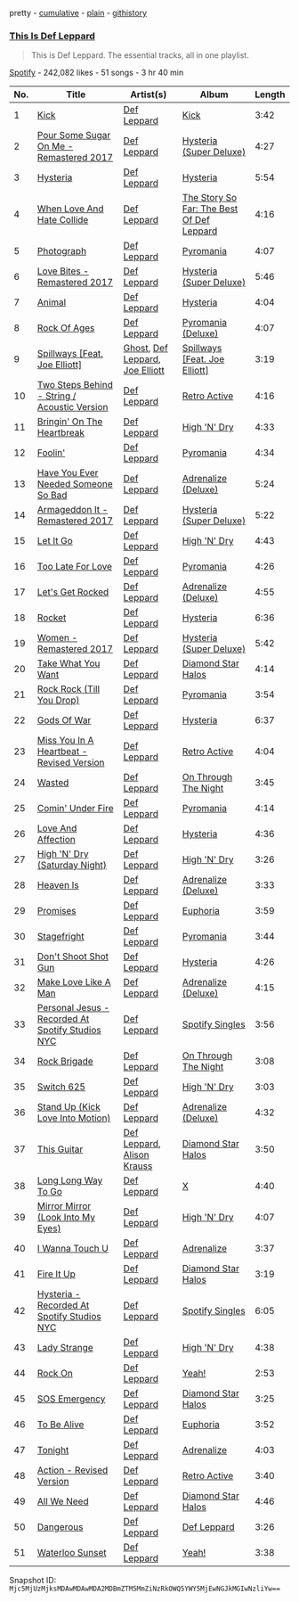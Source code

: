 pretty - [cumulative](/playlists/cumulative/37i9dQZF1DZ06evO3Xft72.md) - [plain](/playlists/plain/37i9dQZF1DZ06evO3Xft72) - [githistory](https://github.githistory.xyz/mackorone/spotify-playlist-archive/blob/main/playlists/plain/37i9dQZF1DZ06evO3Xft72)

### [This Is Def Leppard](https://open.spotify.com/playlist/37i9dQZF1DZ06evO3Xft72)

> This is Def Leppard\. The essential tracks, all in one playlist.

[Spotify](https://open.spotify.com/user/spotify) - 242,082 likes - 51 songs - 3 hr 40 min

| No. | Title | Artist(s) | Album | Length |
|---|---|---|---|---|
| 1 | [Kick](https://open.spotify.com/track/2l0P9ERrM4S0T0uX9BcX7h) | [Def Leppard](https://open.spotify.com/artist/6H1RjVyNruCmrBEWRbD0VZ) | [Kick](https://open.spotify.com/album/5Hckd2gMvqMuVJwrV7lFtl) | 3:42 |
| 2 | [Pour Some Sugar On Me \- Remastered 2017](https://open.spotify.com/track/0PdM2a6oIjqepoEfcJo0RO) | [Def Leppard](https://open.spotify.com/artist/6H1RjVyNruCmrBEWRbD0VZ) | [Hysteria \(Super Deluxe\)](https://open.spotify.com/album/31oeDyCOLhgeZyktfxo0pE) | 4:27 |
| 3 | [Hysteria](https://open.spotify.com/track/2PFIZFcGry0po3ZfRZkzKc) | [Def Leppard](https://open.spotify.com/artist/6H1RjVyNruCmrBEWRbD0VZ) | [Hysteria](https://open.spotify.com/album/1ja2qzCrh6bZykcojbZs82) | 5:54 |
| 4 | [When Love And Hate Collide](https://open.spotify.com/track/4YwR2G26Pp5jNUX3gN3EIP) | [Def Leppard](https://open.spotify.com/artist/6H1RjVyNruCmrBEWRbD0VZ) | [The Story So Far: The Best Of Def Leppard](https://open.spotify.com/album/7pL0TZHOXuFawocdIe90K5) | 4:16 |
| 5 | [Photograph](https://open.spotify.com/track/18URo35acNKRTHfEdjTcGn) | [Def Leppard](https://open.spotify.com/artist/6H1RjVyNruCmrBEWRbD0VZ) | [Pyromania](https://open.spotify.com/album/5ab6RIlAGwbVAacV1JIr2d) | 4:07 |
| 6 | [Love Bites \- Remastered 2017](https://open.spotify.com/track/3Dfy8YIxq89i84t108TvMi) | [Def Leppard](https://open.spotify.com/artist/6H1RjVyNruCmrBEWRbD0VZ) | [Hysteria \(Super Deluxe\)](https://open.spotify.com/album/31oeDyCOLhgeZyktfxo0pE) | 5:46 |
| 7 | [Animal](https://open.spotify.com/track/4qjscZh4jfhkpcQG4ZQfi2) | [Def Leppard](https://open.spotify.com/artist/6H1RjVyNruCmrBEWRbD0VZ) | [Hysteria](https://open.spotify.com/album/1ja2qzCrh6bZykcojbZs82) | 4:04 |
| 8 | [Rock Of Ages](https://open.spotify.com/track/2AmEv442DGwSxMGZ9XEvBA) | [Def Leppard](https://open.spotify.com/artist/6H1RjVyNruCmrBEWRbD0VZ) | [Pyromania \(Deluxe\)](https://open.spotify.com/album/3MJoDIkQxY0MTXE8fqzmPu) | 4:07 |
| 9 | [Spillways \[Feat\. Joe Elliott\]](https://open.spotify.com/track/720C8mWrqRdh1zYBGqLj9p) | [Ghost](https://open.spotify.com/artist/1Qp56T7n950O3EGMsSl81D), [Def Leppard](https://open.spotify.com/artist/6H1RjVyNruCmrBEWRbD0VZ), [Joe Elliott](https://open.spotify.com/artist/5Nbg0g30EwMpYD6jQ2xcfX) | [Spillways \[Feat\. Joe Elliott\]](https://open.spotify.com/album/1aMqVnl2zFenUsGrlYMc91) | 3:19 |
| 10 | [Two Steps Behind \- String / Acoustic Version](https://open.spotify.com/track/0hJnqEmo8DeMmRhh6mwAof) | [Def Leppard](https://open.spotify.com/artist/6H1RjVyNruCmrBEWRbD0VZ) | [Retro Active](https://open.spotify.com/album/51JMDhly9GKYXgFrOekyIR) | 4:16 |
| 11 | [Bringin' On The Heartbreak](https://open.spotify.com/track/7iEVmnzJr1V7duYKPWplzp) | [Def Leppard](https://open.spotify.com/artist/6H1RjVyNruCmrBEWRbD0VZ) | [High 'N' Dry](https://open.spotify.com/album/2FC50FeHFVmksOYX1cymxr) | 4:33 |
| 12 | [Foolin'](https://open.spotify.com/track/1wv8bYmoqY3TAKKQY3Qn7t) | [Def Leppard](https://open.spotify.com/artist/6H1RjVyNruCmrBEWRbD0VZ) | [Pyromania](https://open.spotify.com/album/5ab6RIlAGwbVAacV1JIr2d) | 4:34 |
| 13 | [Have You Ever Needed Someone So Bad](https://open.spotify.com/track/0nf9RjoFTcOzTIXtmzhRuH) | [Def Leppard](https://open.spotify.com/artist/6H1RjVyNruCmrBEWRbD0VZ) | [Adrenalize \(Deluxe\)](https://open.spotify.com/album/0X1muonPHLSGzU6g3dZx7M) | 5:24 |
| 14 | [Armageddon It \- Remastered 2017](https://open.spotify.com/track/16MQZkAIAAtI4X5NuiEwuq) | [Def Leppard](https://open.spotify.com/artist/6H1RjVyNruCmrBEWRbD0VZ) | [Hysteria \(Super Deluxe\)](https://open.spotify.com/album/31oeDyCOLhgeZyktfxo0pE) | 5:22 |
| 15 | [Let It Go](https://open.spotify.com/track/1aR6W01r094onPc4O2avEp) | [Def Leppard](https://open.spotify.com/artist/6H1RjVyNruCmrBEWRbD0VZ) | [High 'N' Dry](https://open.spotify.com/album/2FC50FeHFVmksOYX1cymxr) | 4:43 |
| 16 | [Too Late For Love](https://open.spotify.com/track/5vHyWEoEyIJT5RhR1fcN7y) | [Def Leppard](https://open.spotify.com/artist/6H1RjVyNruCmrBEWRbD0VZ) | [Pyromania](https://open.spotify.com/album/5ab6RIlAGwbVAacV1JIr2d) | 4:26 |
| 17 | [Let's Get Rocked](https://open.spotify.com/track/0LoH6lFQLNscy3RyljAewK) | [Def Leppard](https://open.spotify.com/artist/6H1RjVyNruCmrBEWRbD0VZ) | [Adrenalize \(Deluxe\)](https://open.spotify.com/album/0X1muonPHLSGzU6g3dZx7M) | 4:55 |
| 18 | [Rocket](https://open.spotify.com/track/0RVeadY2MbHz4Pe4MreLNw) | [Def Leppard](https://open.spotify.com/artist/6H1RjVyNruCmrBEWRbD0VZ) | [Hysteria](https://open.spotify.com/album/1ja2qzCrh6bZykcojbZs82) | 6:36 |
| 19 | [Women \- Remastered 2017](https://open.spotify.com/track/2q1njJdxOMEClSnuBWGMJa) | [Def Leppard](https://open.spotify.com/artist/6H1RjVyNruCmrBEWRbD0VZ) | [Hysteria \(Super Deluxe\)](https://open.spotify.com/album/31oeDyCOLhgeZyktfxo0pE) | 5:42 |
| 20 | [Take What You Want](https://open.spotify.com/track/0frtdZ0KWaYQJGvPvsS6YO) | [Def Leppard](https://open.spotify.com/artist/6H1RjVyNruCmrBEWRbD0VZ) | [Diamond Star Halos](https://open.spotify.com/album/5arLkguGPIDSGzCT8Cjt6K) | 4:14 |
| 21 | [Rock Rock \(Till You Drop\)](https://open.spotify.com/track/1RBQR8HjZUPLikoIjD67Ep) | [Def Leppard](https://open.spotify.com/artist/6H1RjVyNruCmrBEWRbD0VZ) | [Pyromania](https://open.spotify.com/album/5ab6RIlAGwbVAacV1JIr2d) | 3:54 |
| 22 | [Gods Of War](https://open.spotify.com/track/04fSMvH0SLmdykyg06rXC3) | [Def Leppard](https://open.spotify.com/artist/6H1RjVyNruCmrBEWRbD0VZ) | [Hysteria](https://open.spotify.com/album/1ja2qzCrh6bZykcojbZs82) | 6:37 |
| 23 | [Miss You In A Heartbeat \- Revised Version](https://open.spotify.com/track/47jRWT09YkhZXJMuGBYkpb) | [Def Leppard](https://open.spotify.com/artist/6H1RjVyNruCmrBEWRbD0VZ) | [Retro Active](https://open.spotify.com/album/51JMDhly9GKYXgFrOekyIR) | 4:04 |
| 24 | [Wasted](https://open.spotify.com/track/4JrvsfwMdWJyEbV0DDZTtd) | [Def Leppard](https://open.spotify.com/artist/6H1RjVyNruCmrBEWRbD0VZ) | [On Through The Night](https://open.spotify.com/album/7AWItpp4bk6lA1wFtcfWRj) | 3:45 |
| 25 | [Comin' Under Fire](https://open.spotify.com/track/3uzikCqfwbnNJ8JhtcJTVP) | [Def Leppard](https://open.spotify.com/artist/6H1RjVyNruCmrBEWRbD0VZ) | [Pyromania](https://open.spotify.com/album/5ab6RIlAGwbVAacV1JIr2d) | 4:14 |
| 26 | [Love And Affection](https://open.spotify.com/track/7zm4upLq0DrZlTHD2ELmQ6) | [Def Leppard](https://open.spotify.com/artist/6H1RjVyNruCmrBEWRbD0VZ) | [Hysteria](https://open.spotify.com/album/1ja2qzCrh6bZykcojbZs82) | 4:36 |
| 27 | [High 'N' Dry \(Saturday Night\)](https://open.spotify.com/track/7CZYW6EnHdzOjZROlXeWyi) | [Def Leppard](https://open.spotify.com/artist/6H1RjVyNruCmrBEWRbD0VZ) | [High 'N' Dry](https://open.spotify.com/album/2FC50FeHFVmksOYX1cymxr) | 3:26 |
| 28 | [Heaven Is](https://open.spotify.com/track/7d3boHf9Ko0tqqMBRHvIrJ) | [Def Leppard](https://open.spotify.com/artist/6H1RjVyNruCmrBEWRbD0VZ) | [Adrenalize \(Deluxe\)](https://open.spotify.com/album/0X1muonPHLSGzU6g3dZx7M) | 3:33 |
| 29 | [Promises](https://open.spotify.com/track/4GbVDG1NFH1kzqCHRCFj5D) | [Def Leppard](https://open.spotify.com/artist/6H1RjVyNruCmrBEWRbD0VZ) | [Euphoria](https://open.spotify.com/album/7EAgGLOZoYNm5P5rF5IjV2) | 3:59 |
| 30 | [Stagefright](https://open.spotify.com/track/6wzYsqOkBLqyjyzFRohAFi) | [Def Leppard](https://open.spotify.com/artist/6H1RjVyNruCmrBEWRbD0VZ) | [Pyromania](https://open.spotify.com/album/5ab6RIlAGwbVAacV1JIr2d) | 3:44 |
| 31 | [Don't Shoot Shot Gun](https://open.spotify.com/track/4IB9c8FQ2VNutSWdgkw0Ys) | [Def Leppard](https://open.spotify.com/artist/6H1RjVyNruCmrBEWRbD0VZ) | [Hysteria](https://open.spotify.com/album/1ja2qzCrh6bZykcojbZs82) | 4:26 |
| 32 | [Make Love Like A Man](https://open.spotify.com/track/4kmsbka0IvuC1x4GdK3FcH) | [Def Leppard](https://open.spotify.com/artist/6H1RjVyNruCmrBEWRbD0VZ) | [Adrenalize \(Deluxe\)](https://open.spotify.com/album/0X1muonPHLSGzU6g3dZx7M) | 4:15 |
| 33 | [Personal Jesus \- Recorded At Spotify Studios NYC](https://open.spotify.com/track/0KXYrQAqpAREiCi4pB5fO9) | [Def Leppard](https://open.spotify.com/artist/6H1RjVyNruCmrBEWRbD0VZ) | [Spotify Singles](https://open.spotify.com/album/31LKYg7MAykCp1E7DSRox6) | 3:56 |
| 34 | [Rock Brigade](https://open.spotify.com/track/3d3xx7YIqxTqizaeL5tDUX) | [Def Leppard](https://open.spotify.com/artist/6H1RjVyNruCmrBEWRbD0VZ) | [On Through The Night](https://open.spotify.com/album/7AWItpp4bk6lA1wFtcfWRj) | 3:08 |
| 35 | [Switch 625](https://open.spotify.com/track/1lwW3ovgmnRIfqHnX1ghgU) | [Def Leppard](https://open.spotify.com/artist/6H1RjVyNruCmrBEWRbD0VZ) | [High 'N' Dry](https://open.spotify.com/album/2FC50FeHFVmksOYX1cymxr) | 3:03 |
| 36 | [Stand Up \(Kick Love Into Motion\)](https://open.spotify.com/track/0dr71rw5oIcPtUHRJES6gP) | [Def Leppard](https://open.spotify.com/artist/6H1RjVyNruCmrBEWRbD0VZ) | [Adrenalize \(Deluxe\)](https://open.spotify.com/album/0X1muonPHLSGzU6g3dZx7M) | 4:32 |
| 37 | [This Guitar](https://open.spotify.com/track/2kh6aCEA51W67H4kJ7IkKh) | [Def Leppard](https://open.spotify.com/artist/6H1RjVyNruCmrBEWRbD0VZ), [Alison Krauss](https://open.spotify.com/artist/5J6L7N6B4nI1M5cwa29mQG) | [Diamond Star Halos](https://open.spotify.com/album/5arLkguGPIDSGzCT8Cjt6K) | 3:50 |
| 38 | [Long Long Way To Go](https://open.spotify.com/track/6skdrQ6j8GOF6RFEADIH7Y) | [Def Leppard](https://open.spotify.com/artist/6H1RjVyNruCmrBEWRbD0VZ) | [X](https://open.spotify.com/album/3if8cfZD6MuAc5UmwBd6By) | 4:40 |
| 39 | [Mirror Mirror \(Look Into My Eyes\)](https://open.spotify.com/track/67vJBne1NXsWAyjWb96m6p) | [Def Leppard](https://open.spotify.com/artist/6H1RjVyNruCmrBEWRbD0VZ) | [High 'N' Dry](https://open.spotify.com/album/2FC50FeHFVmksOYX1cymxr) | 4:07 |
| 40 | [I Wanna Touch U](https://open.spotify.com/track/3P0dOhy7Vz9KIub2Ay1b2x) | [Def Leppard](https://open.spotify.com/artist/6H1RjVyNruCmrBEWRbD0VZ) | [Adrenalize](https://open.spotify.com/album/7FKcbsCm4eoDWTMTNCUUqw) | 3:37 |
| 41 | [Fire It Up](https://open.spotify.com/track/1iFbbuxwxIKdXVaTU1737K) | [Def Leppard](https://open.spotify.com/artist/6H1RjVyNruCmrBEWRbD0VZ) | [Diamond Star Halos](https://open.spotify.com/album/5arLkguGPIDSGzCT8Cjt6K) | 3:19 |
| 42 | [Hysteria \- Recorded At Spotify Studios NYC](https://open.spotify.com/track/2RWd4riqvRVk586L76g9Vq) | [Def Leppard](https://open.spotify.com/artist/6H1RjVyNruCmrBEWRbD0VZ) | [Spotify Singles](https://open.spotify.com/album/31LKYg7MAykCp1E7DSRox6) | 6:05 |
| 43 | [Lady Strange](https://open.spotify.com/track/7dDwYtWBlsCCUMcsU6fe3n) | [Def Leppard](https://open.spotify.com/artist/6H1RjVyNruCmrBEWRbD0VZ) | [High 'N' Dry](https://open.spotify.com/album/2FC50FeHFVmksOYX1cymxr) | 4:38 |
| 44 | [Rock On](https://open.spotify.com/track/0v0sa5TgqCXMJcynzY8Sqp) | [Def Leppard](https://open.spotify.com/artist/6H1RjVyNruCmrBEWRbD0VZ) | [Yeah!](https://open.spotify.com/album/2XWi9UGkoa4bnObVeMGn8K) | 2:53 |
| 45 | [SOS Emergency](https://open.spotify.com/track/5SFe86BPtPFu7sSF7nuV5f) | [Def Leppard](https://open.spotify.com/artist/6H1RjVyNruCmrBEWRbD0VZ) | [Diamond Star Halos](https://open.spotify.com/album/5arLkguGPIDSGzCT8Cjt6K) | 3:25 |
| 46 | [To Be Alive](https://open.spotify.com/track/6aufQGB0fTjLZafaEA6jp2) | [Def Leppard](https://open.spotify.com/artist/6H1RjVyNruCmrBEWRbD0VZ) | [Euphoria](https://open.spotify.com/album/7EAgGLOZoYNm5P5rF5IjV2) | 3:52 |
| 47 | [Tonight](https://open.spotify.com/track/5Q4M16AsBdGZc31KDm0kU8) | [Def Leppard](https://open.spotify.com/artist/6H1RjVyNruCmrBEWRbD0VZ) | [Adrenalize](https://open.spotify.com/album/7FKcbsCm4eoDWTMTNCUUqw) | 4:03 |
| 48 | [Action \- Revised Version](https://open.spotify.com/track/1PUCeAtLlyLCSeoBkfb9my) | [Def Leppard](https://open.spotify.com/artist/6H1RjVyNruCmrBEWRbD0VZ) | [Retro Active](https://open.spotify.com/album/51JMDhly9GKYXgFrOekyIR) | 3:40 |
| 49 | [All We Need](https://open.spotify.com/track/2gMEHHQ3aDoHHHT6RebFGr) | [Def Leppard](https://open.spotify.com/artist/6H1RjVyNruCmrBEWRbD0VZ) | [Diamond Star Halos](https://open.spotify.com/album/5arLkguGPIDSGzCT8Cjt6K) | 4:46 |
| 50 | [Dangerous](https://open.spotify.com/track/5RdVA7oxXNG08TIPAJrDic) | [Def Leppard](https://open.spotify.com/artist/6H1RjVyNruCmrBEWRbD0VZ) | [Def Leppard](https://open.spotify.com/album/68zsPqS53fVtv9jUU2GZPz) | 3:26 |
| 51 | [Waterloo Sunset](https://open.spotify.com/track/2O7IWczRwwqjIAD4inKJlG) | [Def Leppard](https://open.spotify.com/artist/6H1RjVyNruCmrBEWRbD0VZ) | [Yeah!](https://open.spotify.com/album/2XWi9UGkoa4bnObVeMGn8K) | 3:38 |

Snapshot ID: `Mjc5MjUzMjksMDAwMDAwMDA2MDBmZTM5MmZiNzRkOWQ5YWY5MjEwNGJkMGIwNzliYw==`
